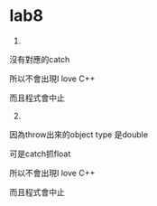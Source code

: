 # lab8
1.
沒有對應的catch

所以不會出現I love C++

而且程式會中止

2.
因為throw出來的object type 是double

可是catch抓float

所以不會出現I love C++

而且程式會中止
